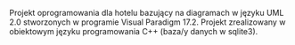 Projekt oprogramowania dla hotelu bazujący na diagramach w języku UML 2.0 stworzonych w programie Visual Paradigm 17.2. Projekt zrealizowany w obiektowym języku programowania C++ (baza/y danych w sqlite3).
